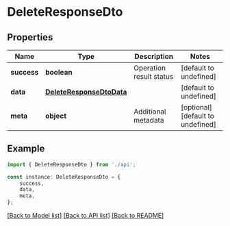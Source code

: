 # DeleteResponseDto


## Properties

Name | Type | Description | Notes
------------ | ------------- | ------------- | -------------
**success** | **boolean** | Operation result status | [default to undefined]
**data** | [**DeleteResponseDtoData**](DeleteResponseDtoData.md) |  | [default to undefined]
**meta** | **object** | Additional metadata | [optional] [default to undefined]

## Example

```typescript
import { DeleteResponseDto } from './api';

const instance: DeleteResponseDto = {
    success,
    data,
    meta,
};
```

[[Back to Model list]](../README.md#documentation-for-models) [[Back to API list]](../README.md#documentation-for-api-endpoints) [[Back to README]](../README.md)
